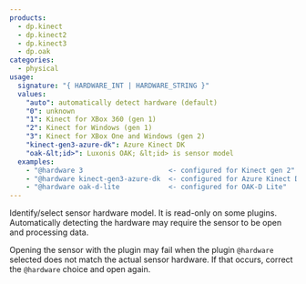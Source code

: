 ```yaml
---
products:
  - dp.kinect
  - dp.kinect2
  - dp.kinect3
  - dp.oak
categories:
  - physical
usage:
  signature: "{ HARDWARE_INT | HARDWARE_STRING }"
  values:
    "auto": automatically detect hardware (default)
    "0": unknown
    "1": Kinect for XBox 360 (gen 1)
    "2": Kinect for Windows (gen 1)
    "3": Kinect for XBox One and Windows (gen 2)
    "kinect-gen3-azure-dk": Azure Kinect DK
    "oak-&lt;id>": Luxonis OAK; &lt;id> is sensor model
  examples:
    - "@hardware 3                     <- configured for Kinect gen 2"
    - "@hardware kinect-gen3-azure-dk  <- configured for Azure Kinect DK"
    - "@hardware oak-d-lite            <- configured for OAK-D Lite"
---
```


Identify/select sensor hardware model. It is read-only on some plugins.
Automatically detecting the hardware may require the sensor to be open
and processing data.

Opening the sensor with the plugin may fail when the plugin `@hardware`
selected does not match the actual sensor hardware. If that occurs, correct
the `@hardware` choice and open again.
